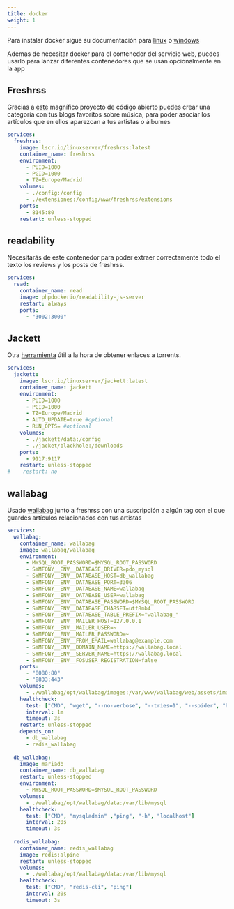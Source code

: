 ```yaml
---
title: docker
weight: 1
---
```


Para instalar docker sigue su documentación para [linux](https://docs.docker.com/engine/install/) o [windows](https://docs.docker.com/desktop/setup/install/windows-install/)

Ademas de necesitar docker para el contenedor del servicio web, puedes usarlo para lanzar diferentes contenedores que se usan opcionalmente en la app

## Freshrss
Gracias a [este](https://freshrss.org/index.html) magnífico proyecto de código abierto puedes crear una categoría con tus blogs favoritos sobre música, para poder asociar los artículos que en ellos aparezcan a tus artistas o álbumes

```yml {lineNos="true" wrap="true" title="docker-compose.yml"}
services:
  freshrss:
    image: lscr.io/linuxserver/freshrss:latest
    container_name: freshrss
    environment:
      - PUID=1000
      - PGID=1000
      - TZ=Europe/Madrid
    volumes:
      - ./config:/config
      - ./extensiones:/config/www/freshrss/extensions
    ports:
      - 8145:80
    restart: unless-stopped
```

## readability
Necesitarás de este contenedor para poder extraer correctamente todo el texto los reviews y los posts de freshrss.

```yml {lineNos="true" wrap="true" title="docker-compose.yml"}
services:
  read:
    container_name: read
    image: phpdockerio/readability-js-server
    restart: always
    ports:
      - "3002:3000"
```

## Jackett
Otra [herramienta](https://github.com/Jackett/Jackett) útil a la hora de obtener enlaces a torrents.

```yml {lineNos="true" wrap="true" title="docker-compose.yml"}
services:
  jackett:
    image: lscr.io/linuxserver/jackett:latest
    container_name: jackett
    environment:
      - PUID=1000
      - PGID=1000
      - TZ=Europe/Madrid
      - AUTO_UPDATE=true #optional
      - RUN_OPTS= #optional
    volumes:
      - ./jackett/data:/config
      - ./jacket/blackhole:/downloads
    ports:
      - 9117:9117
    restart: unless-stopped
#    restart: no
```

## wallabag
Usado [wallabag](https://wallabag.org/) junto a freshrss con una suscripción a algún tag con el que guardes artículos relacionados con tus artistas 

```yml {lineNos="true" wrap="true" title="docker-compose.yml"}
services:
  wallabag:
    container_name: wallabag
    image: wallabag/wallabag
    environment:
      - MYSQL_ROOT_PASSWORD=$MYSQL_ROOT_PASSWORD
      - SYMFONY__ENV__DATABASE_DRIVER=pdo_mysql
      - SYMFONY__ENV__DATABASE_HOST=db_wallabag
      - SYMFONY__ENV__DATABASE_PORT=3306
      - SYMFONY__ENV__DATABASE_NAME=wallabag
      - SYMFONY__ENV__DATABASE_USER=wallabag
      - SYMFONY__ENV__DATABASE_PASSWORD=$MYSQL_ROOT_PASSWORD
      - SYMFONY__ENV__DATABASE_CHARSET=utf8mb4
      - SYMFONY__ENV__DATABASE_TABLE_PREFIX="wallabag_"
      - SYMFONY__ENV__MAILER_HOST=127.0.0.1
      - SYMFONY__ENV__MAILER_USER=~
      - SYMFONY__ENV__MAILER_PASSWORD=~
      - SYMFONY__ENV__FROM_EMAIL=wallabag@example.com
      - SYMFONY__ENV__DOMAIN_NAME=https://wallabag.local
      - SYMFONY__ENV__SERVER_NAME=https://wallabag.local
      - SYMFONY__ENV__FOSUSER_REGISTRATION=false
    ports:
      - "8080:80"
      - "8833:443"
    volumes:
      - ./wallabag/opt/wallabag/images:/var/www/wallabag/web/assets/images
    healthcheck:
      test: ["CMD", "wget", "--no-verbose", "--tries=1", "--spider", "http://localhost"]
      interval: 1m
      timeout: 3s
    restart: unless-stopped
    depends_on:
      - db_wallabag
      - redis_wallabag
  
  db_wallabag:
    image: mariadb
    container_name: db_wallabag
    restart: unless-stopped
    environment:
      - MYSQL_ROOT_PASSWORD=$MYSQL_ROOT_PASSWORD
    volumes:
      - ./wallabag/opt/wallabag/data:/var/lib/mysql
    healthcheck:
      test: ["CMD", "mysqladmin" ,"ping", "-h", "localhost"]
      interval: 20s
      timeout: 3s
    
  redis_wallabag:
    container_name: redis_wallabag
    image: redis:alpine
    restart: unless-stopped
    volumes:
      - ./wallabag/opt/wallabag/data:/var/lib/mysql
    healthcheck:
      test: ["CMD", "redis-cli", "ping"]
      interval: 20s
      timeout: 3s
```